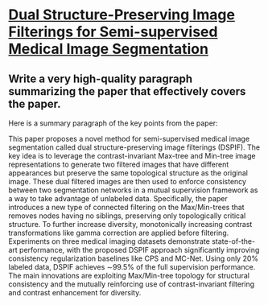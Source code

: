 # [Dual Structure-Preserving Image Filterings for Semi-supervised Medical   Image Segmentation](https://arxiv.org/abs/2312.07264)

## Write a very high-quality paragraph summarizing the paper that effectively covers the paper.

 Here is a summary paragraph of the key points from the paper:

This paper proposes a novel method for semi-supervised medical image segmentation called dual structure-preserving image filterings (DSPIF). The key idea is to leverage the contrast-invariant Max-tree and Min-tree image representations to generate two filtered images that have different appearances but preserve the same topological structure as the original image. These dual filtered images are then used to enforce consistency between two segmentation networks in a mutual supervision framework as a way to take advantage of unlabeled data. Specifically, the paper introduces a new type of connected filtering on the Max/Min-trees that removes nodes having no siblings, preserving only topologically critical structure. To further increase diversity, monotonically increasing contrast transformations like gamma correction are applied before filtering. Experiments on three medical imaging datasets demonstrate state-of-the-art performance, with the proposed DSPIF approach significantly improving consistency regularization baselines like CPS and MC-Net. Using only 20% labeled data, DSPIF achieves ∼99.5% of the full supervision performance. The main innovations are exploiting Max/Min-tree topology for structural consistency and the mutually reinforcing use of contrast-invariant filtering and contrast enhancement for diversity.

